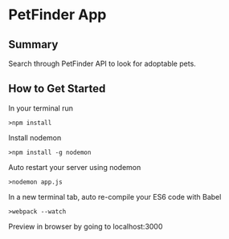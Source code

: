 # PetFinder App

## Summary ##
  Search through PetFinder API to look for adoptable pets.

## How to Get Started ##
  In your terminal run 
  ```
  >npm install
  ```
  Install nodemon
  ```
  >npm install -g nodemon
  ```
  
  Auto restart your server using nodemon
  ```
  >nodemon app.js
  ```
  
  In a new terminal tab, auto re-compile your ES6 code with Babel
  ```
  >webpack --watch
  ```
  
  Preview in browser by going to localhost:3000
